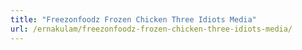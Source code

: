 ```yaml
---
title: "Freezonfoodz Frozen Chicken Three Idiots Media"
url: /ernakulam/freezonfoodz-frozen-chicken-three-idiots-media/
---
```

